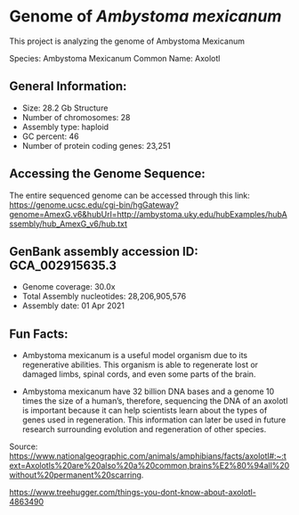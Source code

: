 # Genome of _Ambystoma mexicanum_
This project is analyzing the genome of Ambystoma Mexicanum

Species: Ambystoma Mexicanum 
Common Name: Axolotl 

## General Information:
- Size: 28.2 Gb 
Structure
- Number of chromosomes: 28 
- Assembly type: haploid
- GC percent: 46
- Number of protein coding genes: 23,251

## Accessing the Genome Sequence:
The entire sequenced genome can be accessed through this link:
https://genome.ucsc.edu/cgi-bin/hgGateway?genome=AmexG.v6&hubUrl=http://ambystoma.uky.edu/hubExamples/hubAssembly/hub_AmexG_v6/hub.txt

## GenBank assembly accession ID: GCA_002915635.3
- Genome coverage: 30.0x 
- Total Assembly nucleotides: 28,206,905,576 
- Assembly date: 01 Apr 2021

## Fun Facts:
- Ambystoma mexicanum is a useful model organism due to its regenerative abilities. This organism is able to regenerate lost or damaged limbs, spinal cords, and even some parts of the brain. 

- Ambystoma mexicanum have 32 billion DNA bases and a genome 10 times the size of a human’s, therefore, sequencing the DNA of an axolotl is important because it can help scientists learn about the types of genes used in regeneration. This information can later be used in future research surrounding evolution and regeneration of other species. 

Source: https://www.nationalgeographic.com/animals/amphibians/facts/axolotl#:~:text=Axolotls%20are%20also%20a%20common,brains%E2%80%94all%20without%20permanent%20scarring.

https://www.treehugger.com/things-you-dont-know-about-axolotl-4863490




